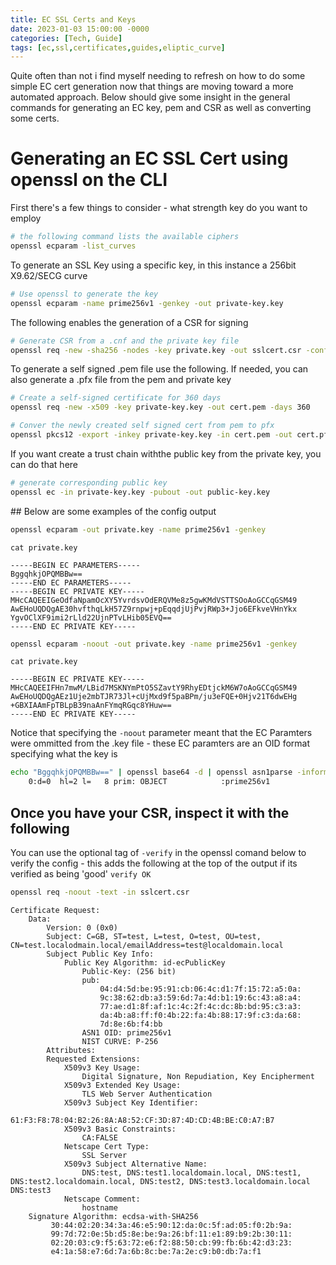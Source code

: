 ```yaml
---
title: EC SSL Certs and Keys
date: 2023-01-03 15:00:00 -0000
categories: [Tech, Guide]
tags: [ec,ssl,certificates,guides,eliptic_curve]
---
```

Quite often than not i find myself needing to refresh on how to do some simple EC cert generation now that things are moving toward a more automated approach.
Below should give some insight in the general commands for generating an EC key, pem and CSR as well as converting some certs.

# Generating an EC SSL Cert using openssl on the CLI

First there's a few things to consider - what strength key do you want to employ

```bash
# the following command lists the available ciphers
openssl ecparam -list_curves
```
To generate an SSL Key using a specific key, in this instance a 256bit X9.62/SECG curve
```bash
# Use openssl to generate the key
openssl ecparam -name prime256v1 -genkey -out private-key.key
```
The following enables the generation of a CSR for signing
```bash
# Generate CSR from a .cnf and the private key file
openssl req -new -sha256 -nodes -key private.key -out sslcert.csr -config sslcertconfig.cnf
```
To generate a self signed .pem file use the following. If needed, you can also generate a .pfx file from the pem and private key
```bash
# Create a self-signed certificate for 360 days
openssl req -new -x509 -key private-key.key -out cert.pem -days 360

# Conver the newly created self signed cert from pem to pfx
openssl pkcs12 -export -inkey private-key.key -in cert.pem -out cert.pfx
```
If you want create a trust chain withthe public key from the private key, you can do that here
```bash
# generate corresponding public key
openssl ec -in private-key.key -pubout -out public-key.key
```


## Below are some examples of the config output
```bash
openssl ecparam -out private.key -name prime256v1 -genkey
```
```text
cat private.key

-----BEGIN EC PARAMETERS-----
BggqhkjOPQMBBw==
-----END EC PARAMETERS-----
-----BEGIN EC PRIVATE KEY-----
MHcCAQEEIGeOdfaNpamOcXY5YvrdsvOdERQVMe8z5gwKMdVSTTSOoAoGCCqGSM49
AwEHoUQDQgAE30hvfthqLkH57Z9rnpwj+pEqqdjUjPvjRWp3+Jjo6EFkveVHnYkx
YgvOClXF9imi2rLld22UjnPTvLHib05EVQ==
-----END EC PRIVATE KEY-----
```

```bash
openssl ecparam -noout -out private.key -name prime256v1 -genkey
```
```text
cat private.key

-----BEGIN EC PRIVATE KEY-----
MHcCAQEEIFHn7mwM/LBid7MSKNYmPtO5SZavtY9RhyEDtjckM6W7oAoGCCqGSM49
AwEHoUQDQgAEz1Uje2mbTJR73Jl+cUjMxd9f5paBPm/ju3eFQE+0Hjv21T6dwEHg
+GBXIAAmFpTBLpB39naAnFYmqRGqc8YHuw==
-----END EC PRIVATE KEY-----
```
Notice that specifying the `-noout` parameter meant that the EC Paramters were ommitted from the .key file - these EC paramters are an OID format specifying what the key is

```bash
echo "BggqhkjOPQMBBw==" | openssl base64 -d | openssl asn1parse -inform DER
    0:d=0  hl=2 l=   8 prim: OBJECT            :prime256v1
```

## Once you have your CSR, inspect it with the following
You can use the optional tag of `-verify` in the openssl comand below to verify the config - this adds the following at the top of the output if its verified as being 'good'
`verify OK`

```bash
openssl req -noout -text -in sslcert.csr
```
```
Certificate Request:
    Data:
        Version: 0 (0x0)
        Subject: C=GB, ST=test, L=test, O=test, OU=test, CN=test.localodmain.local/emailAddress=test@localdomain.local
        Subject Public Key Info:
            Public Key Algorithm: id-ecPublicKey
                Public-Key: (256 bit)
                pub:
                    04:d4:5d:be:95:91:cb:06:4c:d1:7f:15:72:a5:0a:
                    9c:38:62:db:a3:59:6d:7a:4d:b1:19:6c:43:a8:a4:
                    77:ae:d1:8f:af:1c:4c:2f:4c:dc:8b:bd:95:c3:a3:
                    da:4b:a8:ff:f0:4b:22:fa:4b:88:17:9f:c3:da:68:
                    7d:8e:6b:f4:bb
                ASN1 OID: prime256v1
                NIST CURVE: P-256
        Attributes:
        Requested Extensions:
            X509v3 Key Usage:
                Digital Signature, Non Repudiation, Key Encipherment
            X509v3 Extended Key Usage:
                TLS Web Server Authentication
            X509v3 Subject Key Identifier:
                61:F3:F8:78:04:B2:26:8A:A8:52:CF:3D:87:4D:CD:4B:BE:C0:A7:B7
            X509v3 Basic Constraints:
                CA:FALSE
            Netscape Cert Type:
                SSL Server
            X509v3 Subject Alternative Name:
                DNS:test, DNS:test1.localdomain.local, DNS:test1, DNS:test2.localdomain.local, DNS:test2, DNS:test3.localdomain.local DNS:test3
            Netscape Comment:
                hostname
    Signature Algorithm: ecdsa-with-SHA256
         30:44:02:20:34:3a:46:e5:90:12:da:0c:5f:ad:05:f0:2b:9a:
         99:7d:72:0e:5b:d5:8e:be:9a:26:bf:11:e1:89:b9:2b:30:11:
         02:20:03:c9:f5:63:72:e6:f2:88:50:cb:99:fb:6b:42:d3:23:
         e4:1a:58:e7:6d:7a:6b:8c:be:7a:2e:c9:b0:db:7a:f1
```
